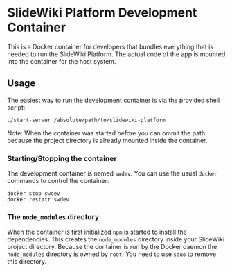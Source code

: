 # SlideWiki Platform Development Container
This is a Docker container for developers that bundles everything that is needed to run the SlideWiki Platform. The actual code of the app is mounted into the container for the host system.

## Usage
The easiest way to run the development container is via the provided shell script:
```
./start-server /absolute/path/to/slidewiki-platform
```
Note: When the container was started before you can ommit the path because the project directory is already mounted inside the container.

### Starting/Stopping the container
The development container is named `swdev`. You can use the usual `docker` commands to control the container:
```
docker stop swdev
docker restatr swdev
```

### The `node_modules` directory
When the container is first initialized `npm` is started to install the dependencies. This creates the `node_modules` directory inside your SlideWiki project directory. Because the container is run by the Docker daemon the `node_modules` directory is owned by `root`. You need to use `sduo` to remove this directory. 
